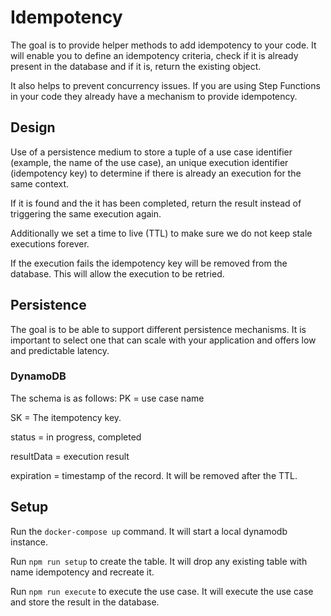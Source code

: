 # Idempotency

The goal is to provide helper methods to add idempotency to your code. It will enable you to define an idempotency criteria, check if it is already present in the database and if it is, return the existing object.

It also helps to prevent concurrency issues. If you are using Step Functions in your code they already have a mechanism to provide idempotency.

## Design

Use of a persistence medium to store a tuple of a use case identifier (example, the name of the use case), an unique execution identifier (idempotency key) to determine if there is already an execution for the same context.

If it is found and the it has been completed, return the result instead of triggering the same execution again.

Additionally we set a time to live (TTL) to make sure we do not keep stale executions forever.

If the execution fails the idempotency key will be removed from the database. This will allow the execution to be retried.

## Persistence

The goal is to be able to support different persistence mechanisms. It is important to select one that can scale with your application and offers low and predictable latency.

### DynamoDB

The schema is as follows:
PK = use case name

SK = The itempotency key. 

status = in progress, completed

resultData = execution result

expiration = timestamp of the record. It will be removed after the TTL.

## Setup

Run the `docker-compose up` command. It will start a local dynamodb instance.

Run `npm run setup` to create the table. It will drop any existing table with name idempotency and recreate it.

Run `npm run execute` to execute the use case. It will execute the use case and store the result in the database.
